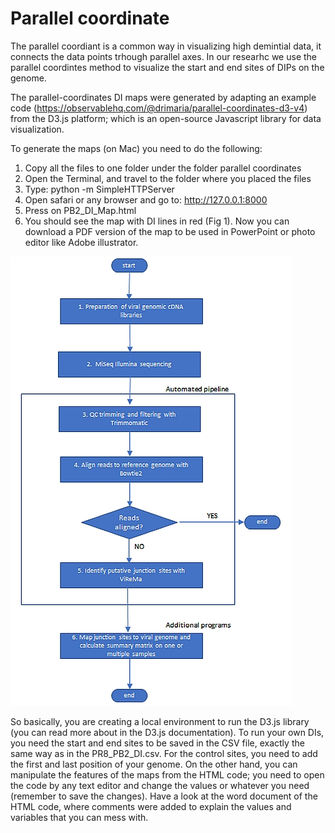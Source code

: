 # Parallel coordinate

The parallel coordiant is a common way in visualizing high demintial data, it connects the data points trhough parallel axes. In our researhc we use the parallel coordintes method to visualize the start and end sites of DIPs on the genome. 


The parallel-coordinates DI maps were generated by adapting an example code (https://observablehq.com/@drimaria/parallel-coordinates-d3-v4) from the D3.js platform; which is an open-source Javascript library for data visualization.

To generate the maps  (on Mac) you need to do the following:

1) Copy all the files to one folder under the folder parallel coordinates 
2) Open the Terminal, and travel to the folder where you placed the files
3) Type: python -m SimpleHTTPServer
4) Open safari or any browser and go to: http://127.0.0.1:8000
5) Press on PB2_DI_Map.html
6) You should see the map with DI lines in red (Fig 1). Now you can download a PDF version of the map to be used in PowerPoint or photo editor like Adobe illustrator. 

![Alt text](docs/workflow.jpg?raw=true "Workflow")

So basically, you are creating a local environment to run the D3.js library (you can read more about in the D3.js documentation). To run your own DIs, you need the start and end sites to be saved in the CSV file, exactly the same way as in the PR8_PB2_DI.csv. For the control sites, you need to add the first and last position of your genome. On the other hand, you can manipulate the features of the maps from the HTML code; you need to open the code by any text editor and change the values or whatever you need (remember to save the changes). Have a look at the word document of the HTML code, where comments were added to explain the values and variables that you can mess with.  





